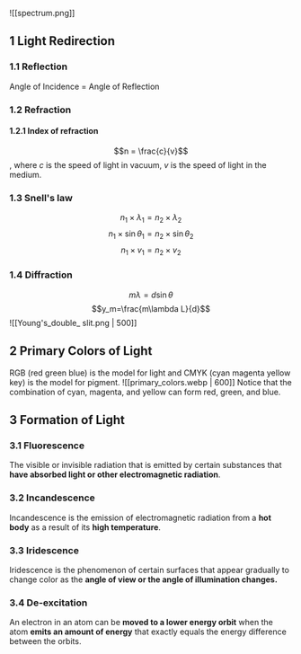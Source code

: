 ![[spectrum.png]]

## 1 Light Redirection
### 1.1 Reflection
Angle of Incidence = Angle of Reflection

### 1.2 Refraction
#### 1.2.1 Index of refraction
$$n = \frac{c}{v}$$, where $c$ is the speed of light in vacuum, $v$ is the speed of light in the medium. 

### 1.3 Snell's law
$$n_1\times \lambda_1=n_2\times \lambda_2$$
$$n_1\times \sin{\theta_1}=n_2\times \sin{\theta_2}$$
$$n_1\times v_1=n_2\times v_2$$

### 1.4 Diffraction
$$m\lambda =d\sin{\theta}$$
$$y_m=\frac{m\lambda L}{d}$$
![[Young's_double_ slit.png | 500]]

## 2 Primary Colors of Light
RGB (red green blue) is the model for light and CMYK (cyan magenta yellow key) is the model for pigment. 
![[primary_colors.webp | 600]]
Notice that the combination of cyan, magenta, and yellow can form red, green, and blue. 

## 3 Formation of Light
### 3.1 Fluorescence
The visible or invisible radiation that is emitted by certain substances that **have absorbed light or other electromagnetic radiation**. 

### 3.2 Incandescence
Incandescence is the emission of electromagnetic radiation from a **hot body** as a result of its **high temperature**. 

### 3.3 Iridescence
Iridescence is the phenomenon of certain surfaces that appear gradually to change color as the **angle of view or the angle of illumination changes.** 

### 3.4 De-excitation
An electron in an atom can be **moved to a lower energy orbit** when the atom **emits an amount of energy** that exactly equals the energy difference between the orbits. 
